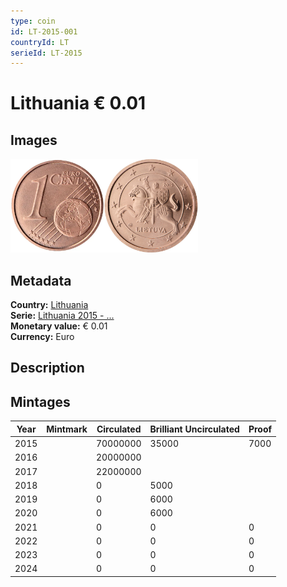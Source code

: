 ```yaml
---
type: coin
id: LT-2015-001
countryId: LT
serieId: LT-2015
---
```


# Lithuania € 0.01

## Images

<img src="../../../Images/common-2007-001.webp" height="150" alt="Front image"><img src="Images/lithuania-2015-001.webp" height="150" alt="Back image">

## Metadata

**Country:** [Lithuania](../index.md)\
**Serie:** [Lithuania 2015 - ...](index.md)\
**Monetary value:** € 0.01\
**Currency:** Euro

## Description

## Mintages

| Year | Mintmark | Circulated | Brilliant Uncirculated | Proof |
| ---- | -------- | ---------- | ---------------------- | ----- |
| 2015 |          | 70000000   | 35000                  | 7000  |
| 2016 |          | 20000000   |                        |       |
| 2017 |          | 22000000   |                        |       |
| 2018 |          | 0          | 5000                   |       |
| 2019 |          | 0          | 6000                   |       |
| 2020 |          | 0          | 6000                   |       |
| 2021 |          | 0          | 0                      | 0     |
| 2022 |          | 0          | 0                      | 0     |
| 2023 |          | 0          | 0                      | 0     |
| 2024 |          | 0          | 0                      | 0     |
